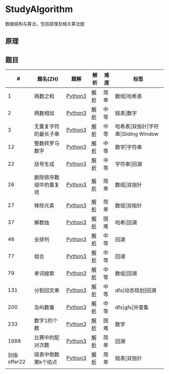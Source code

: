 # StudyAlgorithm
数据结构与算法，包括原理及相关算法题



## 原理



## 题目



| #           | 题名(ZH)               | 题解                                               | 解析                                               | 难度 | 标签                                   |
| ----------- | ---------------------- | -------------------------------------------------- | -------------------------------------------------- | ---- | -------------------------------------- |
| 1           | 两数之和               | [Python3](code/1.两数之和.py)                      | [解析](explain/1.两数之和.md)                      | 简单 | 数组\|哈希表                           |
| 2           | 两数相加               | [Python3](code/2.两数相加.py)                      | [解析](explain/2.两数相加.md)                      | 中等 | 链表\|数字                             |
| 3           | 无重复字符的最长子串   | [Python3](code/3.无重复字符的最长子串.py)          | [解析](explain/3.无重复字符的最长子串.md)          | 中等 | 哈希表\|双指针\|字符串\|Sliding Window |
| 12          | 整数转罗马数字         | [Python3](code/12.整数转罗马数字.py)               | [解析](explain/12.整数转罗马数字.md)               | 中等 | 数学\|字符串                           |
| 22          | 括号生成               | [Python3](code/22.括号生成.py)                     | [解析](explain/22.括号生成.md)                     | 中等 | 字符串\|回溯                           |
| 26          | 删除排序数组中的重复项 | [Python3](code/26.删除排序数组中的重复项.py)       | [解析](explain/26.删除排序数组中的重复项.md)       | 简单 | 数组\|双指针                           |
| 27          | 移除元素               | [Python3](code/27.移除元素.py)                     | [解析](explain/27.移除元素.md)                     | 简单 | 数组\|双指针                           |
| 37          | 解数独                 | [Python3](code/37.解数独.py)                       | [解析](explain/37.解数独.md)                       | 困难 | 哈希\|回溯                             |
| 46          | 全排列                 | [Python3](code/46.全排列.py)                       | [解析](explain/46.全排列.md)                       | 中等 | 回溯                                   |
| 77          | 组合                   | [Python3](code/77.组合.py)                         | [解析](explain/77.组合.md)                         | 中等 | 回溯                                   |
| 79          | 单词搜索               | [Python3](code/79.单词搜索.py)                     | [解析](explain/79.岛屿数量.md)                     | 中等 | 数组\|回溯                             |
| 131         | 分割回文串             | [Python3](code/131.分割回文串.py)                  | [解析](explain/131.分割回文串.md)                  | 中等 | dfs\|动态规划\|回溯                    |
| 200         | 岛屿数量               | [Python3](code/200.岛屿数量.py)                    | [解析](explain/200.岛屿数量.md)                    | 中等 | dfs\|gfs\|并查集                       |
| 233         | 数字1的个数            | [Python3](code/233.数字1的个数.py)                 | [解析](explain/233.数字1的个数.md)                 | 困难 | 数学                                   |
| 1688        | 比赛中的配对次数       | [Python3](code/1688.比赛中的配对次数.py)           | [解析](explain/1688.比赛中的配对次数.md)           | 简单 | 回溯                                   |
| 剑指offer22 | 链表中倒数第k个结点    | [Python3](code/剑指offer22.链表中倒数第k个结点.py) | [解析](explain/剑指offer22.链表中倒数第k个结点.md) | 简单 | 链表\|双指针                           |
|             |                        |                                                    |                                                    |      |                                        |

